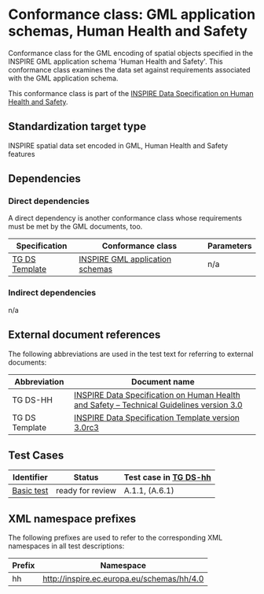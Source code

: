 # Conformance class: GML application schemas, Human Health and Safety

Conformance class for the GML encoding of spatial objects specified in the INSPIRE GML application schema 'Human Health and Safety'. This conformance class examines the data set against requirements associated with the GML application schema.

This conformance class is part of the [INSPIRE Data Specification on Human Health and Safety](../README.md).

## Standardization target type

INSPIRE spatial data set encoded in GML, Human Health and Safety features

## Dependencies

### Direct dependencies

A direct dependency is another conformance class whose requirements must be met by the GML documents, too.

| Specification | Conformance class | Parameters | 
| ------------- | ----------------- | ---------- |
| [TG DS Template](#ref_TG_DS_tmpl) | [INSPIRE GML application schemas](http://inspire.ec.europa.eu/id/ats/data/3.0rc3/schemas) | n/a |

### Indirect dependencies

n/a
 
## External document references

The following abbreviations are used in the test text for referring to external documents:

Abbreviation                     | Document name
-------------------------------- | --------------------------------------------------
TG DS-HH <a name="ref_TG_DS_HH"></a>   | [INSPIRE Data Specification on Human Health and Safety – Technical Guidelines version 3.0](https://inspire.ec.europa.eu/documents/Data_Specifications/INSPIRE_DataSpecification_HH_v3.0.pdf)
TG DS Template <a name="ref_TG_DS_tmpl"></a>   | [INSPIRE Data Specification Template version 3.0rc3](http://inspire.jrc.ec.europa.eu/documents/Data_Specifications/INSPIRE_DataSpecification_Template_v3.0rc3.pdf)

## Test Cases

| Identifier                                                        | Status   | Test case in [TG DS-hh](#ref_TG_DS_HH)  |
| ----------------------------------------------------------------- | -------- | ------------ |
| [Basic test](./basic.md)  | ready for review  | A.1.1, (A.6.1)  |

## XML namespace prefixes <a name="namespaces"></a>

The following prefixes are used to refer to the corresponding XML namespaces in all test descriptions:

Prefix         | Namespace
-------------- | -------------------------------------------------
hh        | http://inspire.ec.europa.eu/schemas/hh/4.0
